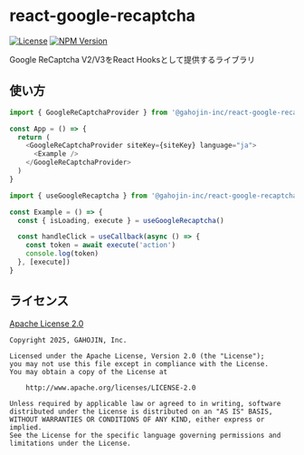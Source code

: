 # react-google-recaptcha

[![License](https://img.shields.io/badge/License-Apache%202.0-blue.svg)](https://opensource.org/licenses/Apache-2.0)
[![NPM Version](https://img.shields.io/npm/v/%40gahojin-inc%2Freact-google-recaptcha?activeTab=versions)](https://www.npmjs.com/package/@gahojin-inc/react-google-recaptcha)

Google ReCaptcha V2/V3をReact Hooksとして提供するライブラリ

## 使い方

```javascript
import { GoogleReCaptchaProvider } from '@gahojin-inc/react-google-recaptcha'

const App = () => {
  return (
    <GoogleReCaptchaProvider siteKey={siteKey} language="ja">
      <Example />
    </GoogleReCaptchaProvider>
  )
}
```

```javascript
import { useGoogleRecaptcha } from '@gahojin-inc/react-google-recaptcha'

const Example = () => {
  const { isLoading, execute } = useGoogleRecaptcha()

  const handleClick = useCallback(async () => {
    const token = await execute('action')
    console.log(token)
  }, [execute])
}
```


## ライセンス

[Apache License 2.0](https://www.apache.org/licenses/LICENSE-2.0)

```
Copyright 2025, GAHOJIN, Inc.

Licensed under the Apache License, Version 2.0 (the "License");
you may not use this file except in compliance with the License.
You may obtain a copy of the License at

    http://www.apache.org/licenses/LICENSE-2.0

Unless required by applicable law or agreed to in writing, software
distributed under the License is distributed on an "AS IS" BASIS,
WITHOUT WARRANTIES OR CONDITIONS OF ANY KIND, either express or implied.
See the License for the specific language governing permissions and
limitations under the License.
```